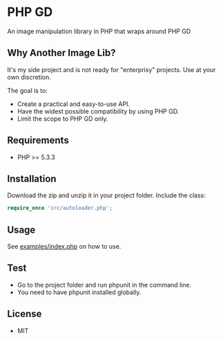 # PHP GD

An image manipulation library in PHP that wraps around PHP GD

## Why Another Image Lib?

It's my side project and is not ready for "enterprisy" projects. Use at your own discretion.

The goal is to:

- Create a practical and easy-to-use API.
- Have the widest possible compatibility by using PHP GD.
- Limit the scope to PHP GD only.

## Requirements

- PHP >= 5.3.3

## Installation
Download the zip and unzip it in your project folder.
Include the class:
```php
require_once 'src/autoloader.php';

```

## Usage

See [examples/index.php](examples/index.php) on how to use.

## Test

- Go to the project folder and run phpunit in the command line.
- You need to have phpunit installed globally.

## License

- MIT

